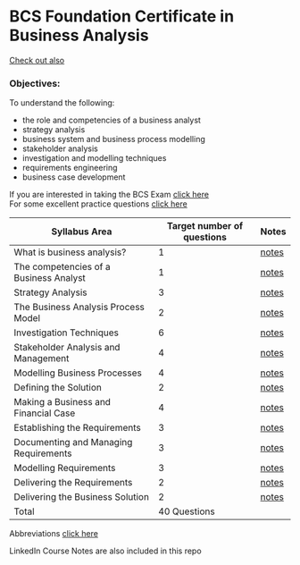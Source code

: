 # BCS Foundation Certificate in Business Analysis  

[Check out also](https://github.com/SneakBug8/Cheat-Sheets)

### Objectives:  
To understand the following:  
- the role and competencies of a business analyst
- strategy analysis
- business system and business process modelling
- stakeholder analysis
- investigation and modelling techniques
- requirements engineering
- business case development

If you are interested in taking the BCS Exam [click here](https://assets.ctfassets.net/6nfn3d4188qj/2457rF21Wk8qWgSw060KU4/fa04d08e9c7692c948952ce475ab811f/ba-foundation-syllabus.pdf)  
For some excellent practice questions [click here](https://www.peterfessel.com/2018/06/bcs-business-analysis-foundation-certificate-practise-exam-questions/)

| Syllabus Area | Target number of questions | Notes |
| ------------- | -------------------------- | ----- |
| What is business analysis? | 1 | [notes](https://github.com/gia-bartlett/Business-Analysis/blob/master/ch1.md) |
| The competencies of a Business Analyst | 1 | [notes](https://github.com/gia-bartlett/Business-Analysis/blob/master/ch2.md) |
| Strategy Analysis | 3 | [notes](https://github.com/gia-bartlett/Business-Analysis/blob/master/ch3.md) |
| The Business Analysis Process Model |2 | [notes](https://github.com/gia-bartlett/Business-Analysis/blob/master/ch4.md) |
| Investigation Techniques | 6 | [notes](https://github.com/gia-bartlett/Business-Analysis/blob/master/ch5.md) |
| Stakeholder Analysis and Management | 4 | [notes](https://github.com/gia-bartlett/Business-Analysis/blob/master/ch6.md) |
| Modelling Business Processes | 4 | [notes](https://github.com/gia-bartlett/Business-Analysis/blob/master/ch7.md) |
| Defining the Solution | 2 | [notes](https://github.com/gia-bartlett/Business-Analysis/blob/master/ch8.md) |
| Making a Business and Financial Case | 4 | [notes](https://github.com/gia-bartlett/Business-Analysis/blob/master/ch9.md) |
| Establishing the Requirements | 3 | [notes](https://github.com/gia-bartlett/Business-Analysis/blob/master/ch10.md) |
| Documenting and Managing Requirements | 3 | [notes](https://github.com/gia-bartlett/Business-Analysis/blob/master/ch11.md) |
| Modelling Requirements | 3 | [notes](https://github.com/gia-bartlett/Business-Analysis/blob/master/ch12.md) |
| Delivering the Requirements | 2 | [notes](https://github.com/gia-bartlett/Business-Analysis/blob/master/ch13.md) |
| Delivering the Business Solution | 2 | [notes](https://github.com/gia-bartlett/Business-Analysis/blob/master/ch14.md) |
| Total | 40 Questions |  |

Abbreviations [click here](https://github.com/gia-bartlett/Business-Analysis/blob/master/abbreviations.md)

LinkedIn Course Notes are also included in this repo
